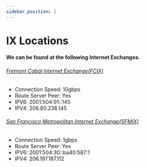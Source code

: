 ```yaml
---
sidebar_position: 2
---
```


# IX Locations

#### We can be found at the following Internet Exchanges.

###### [Fremont Cabal Internet Exchange(FCIX)](https://fcix.net)
* Connection Speed: 10gbps
* Route Server Peer: Yes
* IPV6: 2001:504:91::145
* IPV4: 206.80.238.145

###### [San Francisco Metropolitan Internet Exchange(SFMIX)](https://sfmix.org)
* Connection Speed: 1gbps
* Route Server Peer: Yes
* IPV6: 2001:504:30::ba40:587:1
* IPV4: 206.197.187.112